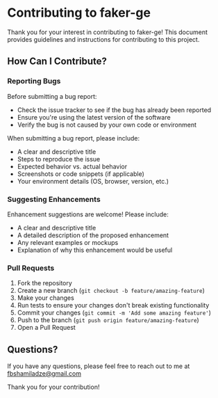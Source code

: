 # Contributing to faker-ge

Thank you for your interest in contributing to faker-ge! This document provides guidelines and instructions for contributing to this project.

## How Can I Contribute?

### Reporting Bugs

Before submitting a bug report:

- Check the issue tracker to see if the bug has already been reported
- Ensure you're using the latest version of the software
- Verify the bug is not caused by your own code or environment

When submitting a bug report, please include:

- A clear and descriptive title
- Steps to reproduce the issue
- Expected behavior vs. actual behavior
- Screenshots or code snippets (if applicable)
- Your environment details (OS, browser, version, etc.)

### Suggesting Enhancements

Enhancement suggestions are welcome! Please include:

- A clear and descriptive title
- A detailed description of the proposed enhancement
- Any relevant examples or mockups
- Explanation of why this enhancement would be useful

### Pull Requests

1. Fork the repository
2. Create a new branch (`git checkout -b feature/amazing-feature`)
3. Make your changes
4. Run tests to ensure your changes don't break existing functionality
5. Commit your changes (`git commit -m 'Add some amazing feature'`)
6. Push to the branch (`git push origin feature/amazing-feature`)
7. Open a Pull Request

## Questions?

If you have any questions, please feel free to reach out to me at fbshamiladze@gmail.com

Thank you for your contribution!
